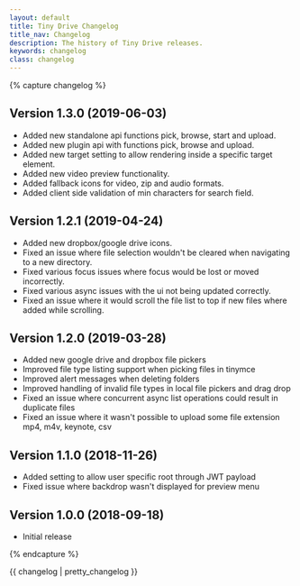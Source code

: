 ```yaml
---
layout: default
title: Tiny Drive Changelog
title_nav: Changelog
description: The history of Tiny Drive releases.
keywords: changelog
class: changelog
---
```


{% capture changelog %}

## Version 1.3.0 (2019-06-03)
  * Added new standalone api functions pick, browse, start and upload.
  * Added new plugin api with functions pick, browse and upload.
  * Added new target setting to allow rendering inside a specific target element.
  * Added new video preview functionality.
  * Added fallback icons for video, zip and audio formats.
  * Added client side validation of min characters for search field.

## Version 1.2.1 (2019-04-24)
  * Added new dropbox/google drive icons.
  * Fixed an issue where file selection wouldn't be cleared when navigating to a new directory.
  * Fixed various focus issues where focus would be lost or moved incorrectly.
  * Fixed various async issues with the ui not being updated correctly.
  * Fixed an issue where it would scroll the file list to top if new files where added while scrolling.

## Version 1.2.0 (2019-03-28)
  * Added new google drive and dropbox file pickers
  * Improved file type listing support when picking files in tinymce
  * Improved alert messages when deleting folders
  * Improved handling of invalid file types in local file pickers and drag drop
  * Fixed an issue where concurrent async list operations could result in duplicate files
  * Fixed an issue where it wasn't possible to upload some file extension mp4, m4v, keynote, csv

## Version 1.1.0 (2018-11-26)
  * Added setting to allow user specific root through JWT payload
  * Fixed issue where backdrop wasn't displayed for preview menu

## Version 1.0.0 (2018-09-18)
  * Initial release

{% endcapture %}

{{ changelog | pretty_changelog }}
